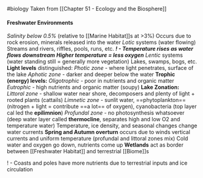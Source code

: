   #biology 
Taken from [[Chapter 51 - Ecology and the Biosphere]]
#### Freshwater Environments
*Salinity below 0.5%* (relative to [[Marine Habitat]]s at >3%)
	Occurs due to rock erosion, minerals released into the water
*Lotic* systems (water flowing) 
	Streams and rivers, riffles, pools, runs, etc.
	***! - Temperature rises as water flows downstream***
		***Higher temperature = less oxygen***
*Lentic* systems (water standing still = generally more vegetation)
	Lakes, swamps, bogs, etc.
	**Light levels** distinguished:
		*Photic zone* - where light penetrates, surface of the lake
		*Aphotic zone* - darker and deeper below the water
	**Trophic (energy) levels:**
	*Oligotrophic* - poor in nutrients and organic matter
	*Eutrophic* - high nutrients and organic matter (soupy)
	**Lake Zonation:**
		*Littoral zone* - shallow water near shore, decomposers and plenty of light + rooted plants (cattails)
		*Limnetic zone* - sunlit water, ==phytoplankton== (nitrogen + light = contribute ==a lot== of oxygen), cyanobacteria (top layer cal led the **epilimnion**)
		*Profundal zone* - no photosynthesis whatsoever (deep water layer called **thermocline**, separates high and low O2 and temperature water)
	Temperature, ice density, and seasonal changes change water currents
		**Spring and Autumn overturn** occurs due to winds vertical currents and uniform temperature (profundal and littoral zones mix)
			Cold water and oxygen go down, nutrients come up
**Wetlands** act as border between [[Freshwater Habitat]] and terrestrial [[Biome]]s

! - Coasts and poles have more nutrients due to terrestrial inputs and ice circulation
